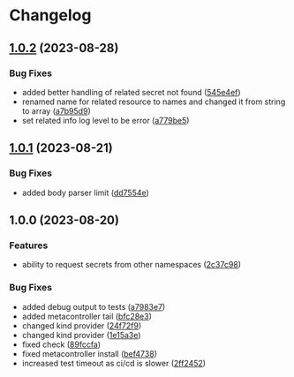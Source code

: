 # Changelog

## [1.0.2](https://github.com/flowcore-io/service-core-secret-request-controller/compare/v1.0.1...v1.0.2) (2023-08-28)


### Bug Fixes

* added better handling of related secret not found ([545e4ef](https://github.com/flowcore-io/service-core-secret-request-controller/commit/545e4efef5edbb57c77bae842d9b25fdf7f81e33))
* renamed name for related resource to names and changed it from string to array ([a7b95d9](https://github.com/flowcore-io/service-core-secret-request-controller/commit/a7b95d9b5b7ae6c36d3111ef63075024a8224e39))
* set related info log level to be error ([a779be5](https://github.com/flowcore-io/service-core-secret-request-controller/commit/a779be52ee7e68e07d0a87028d6c380d7413b8ac))

## [1.0.1](https://github.com/flowcore-io/service-core-secret-request-controller/compare/v1.0.0...v1.0.1) (2023-08-21)


### Bug Fixes

* added body parser limit ([dd7554e](https://github.com/flowcore-io/service-core-secret-request-controller/commit/dd7554e6b753098b279c778c60cfac429a821d31))

## 1.0.0 (2023-08-20)


### Features

* ability to request secrets from other namespaces ([2c37c98](https://github.com/flowcore-io/service-core-secret-request-controller/commit/2c37c98096d72e38110d65639806b255e06d3811))


### Bug Fixes

* added debug output to tests ([a7983e7](https://github.com/flowcore-io/service-core-secret-request-controller/commit/a7983e79c2aae2b8e74ba4c73557a51eafc3ae2a))
* added metacontroller tail ([bfc28e3](https://github.com/flowcore-io/service-core-secret-request-controller/commit/bfc28e3d9bec9260edad7478b7fbaca490a65535))
* changed kind provider ([24f72f9](https://github.com/flowcore-io/service-core-secret-request-controller/commit/24f72f91f8cfc19c4eea1415c465957a8aef3a03))
* changed kind provider ([1e15a3e](https://github.com/flowcore-io/service-core-secret-request-controller/commit/1e15a3eb45533aa4c07173e59f161e01da7e24e6))
* fixed check ([89fccfa](https://github.com/flowcore-io/service-core-secret-request-controller/commit/89fccfa424270bd6103f1680d6d9d3c6b2aa437b))
* fixed metacontroller install ([bef4738](https://github.com/flowcore-io/service-core-secret-request-controller/commit/bef4738c79e3fbe229e61eb5f19070f18b210a6a))
* increased test timeout as ci/cd is slower ([2ff2452](https://github.com/flowcore-io/service-core-secret-request-controller/commit/2ff2452d8f2e91150f6e85404644e9a92c83fe60))
